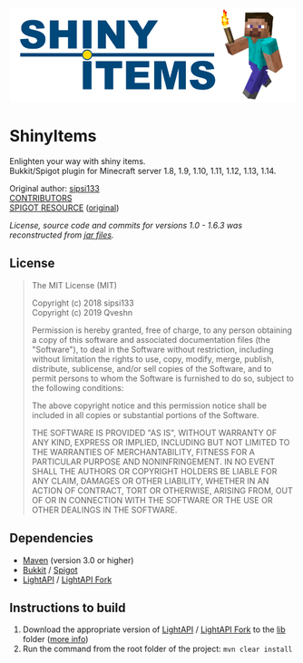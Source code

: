 [![Logo](/logo.png)](https://www.spigotmc.org/resources/shinyitems-1-8-x-1-12-x.12531/)

ShinyItems
==========
Enlighten your way with shiny items.  
Bukkit/Spigot plugin for Minecraft server 1.8, 1.9, 1.10, 1.11, 1.12, 1.13, 1.14.

Original author: [sipsi133](https://github.com/sipsi133)   
[CONTRIBUTORS](https://github.com/Qveshn/ShinyItems/graphs/contributors)  
[SPIGOT RESOURCE](https://www.spigotmc.org/resources/%E2%98%85shinyitems%E2%98%85-fork.69716/) ([original](https://www.spigotmc.org/resources/shinyitems-1-8-x-1-12-x.12531/))

*License, source code and commits for versions 1.0 - 1.6.3 was reconstructed from [jar files](https://www.spigotmc.org/resources/shinyitems-1-8-x-1-12-x.12531/history).*
 
## License

>The MIT License (MIT)
>
>Copyright (c) 2018 sipsi133  
>Copyright (c) 2019 Qveshn
>
>Permission is hereby granted, free of charge, to any person obtaining a copy of this software and associated documentation
>files (the "Software"), to deal in the Software without restriction, including without limitation the rights to use, copy, modify,
>merge, publish, distribute, sublicense, and/or sell copies of the Software, and to permit persons to whom the Software is
>furnished to do so, subject to the following conditions:
>
>The above copyright notice and this permission notice shall be included in all copies or substantial portions of the Software.
>
>THE SOFTWARE IS PROVIDED "AS IS", WITHOUT WARRANTY OF ANY KIND, EXPRESS OR IMPLIED, INCLUDING
>BUT NOT LIMITED TO THE WARRANTIES OF MERCHANTABILITY, FITNESS FOR A PARTICULAR PURPOSE AND
>NONINFRINGEMENT. IN NO EVENT SHALL THE AUTHORS OR COPYRIGHT HOLDERS BE LIABLE FOR ANY CLAIM,
>DAMAGES OR OTHER LIABILITY, WHETHER IN AN ACTION OF CONTRACT, TORT OR OTHERWISE, ARISING FROM,
>OUT OF OR IN CONNECTION WITH THE SOFTWARE OR THE USE OR OTHER DEALINGS IN THE SOFTWARE.

## Dependencies

- [Maven](https://maven.apache.org) (version 3.0 or higher)
- [Bukkit](https://bukkit.org/) / [Spigot](https://www.spigotmc.org/)
- [LightAPI](https://www.spigotmc.org/resources/lightapi.4510/)
  / [LightAPI Fork](https://www.spigotmc.org/resources/lightapi-temporary-fork.48247/)

## Instructions to build

1. Download the appropriate version of [LightAPI](https://www.spigotmc.org/resources/lightapi.4510/)
   / [LightAPI Fork](https://www.spigotmc.org/resources/lightapi-temporary-fork.48247/)
   to the [lib](/lib) folder ([more info](/lib/readme.md))
1. Run the command from the root folder of the project: `mvn clear install`
